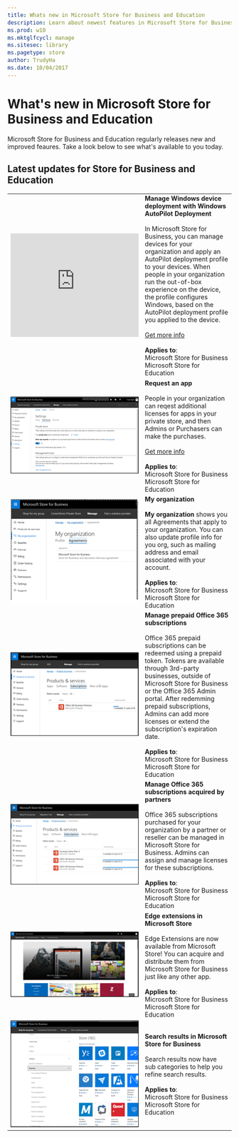 ```yaml
---
title: Whats new in Microsoft Store for Business and Education
description: Learn about newest features in Microsoft Store for Business and Microsoft Store for Education.
ms.prod: w10
ms.mktglfcycl: manage
ms.sitesec: library
ms.pagetype: store
author: TrudyHa
ms.date: 10/04/2017
---
```


# What's new in Microsoft Store for Business and Education

Microsoft Store for Business and Education regularly releases new and improved feaures. Take a look below to see what's available to you today. 

## Latest updates for Store for Business and Education

|  |  |
|-----------------------|---------------------------------|
| <iframe width="288" height="232" src="https://www.youtube.com/embed/IpLIZU_j7Z0" frameborder="0" allowfullscreen></iframe>| **Manage Windows device deployment with Windows AutoPilot Deployment** <br /><br /> In Microsoft Store for Business, you can manage devices for your organization and apply an AutoPilot deployment profile to your devices. When people in your organization run the out-of-box experience on the device, the profile configures Windows, based on the AutoPilot deployment profile you applied to the device.<br /><br />[Get more info](add-profile-to-devices.md)<br /><br />**Applies to**:<br /> Microsoft Store for Business <br /> Microsoft Store for Education  |
| ![Microsoft Store for Business Settings page, Distribute tab showing app requests setting.](images/msfb-wn-1709-app-request.png) |**Request an app**<br /><br />People in your organization can reqest additional licenses for apps in your private store, and then Admins or Purchasers can make the purchases. <br /><br />[Get more info](https://docs.microsoft.com/microsoft-store/acquire-apps-microsoft-store-for-business#request-apps)<br /><br />**Applies to**:<br /> Microsoft Store for Business <br /> Microsoft Store for Education |
| ![Microsoft Store for Business My organization page, showing Agreements tab.](images/msfb-wn-1709-my-org.png) |**My organization**<br /><br> **My organization** shows you all Agreements that apply to your organization. You can also update profile info for you org, such as mailing address and email associated with your account.  <br /><br />**Applies to**:<br /> Microsoft Store for Business <br /> Microsoft Store for Education |
| ![Microsoft Store for Business Products and Services page, Subscription tab with prepaid Office 365 subscription.](images/msfb-wn-1709-o365-prepaid.png) |**Manage prepaid Office 365 subscriptions**<br /><br />Office 365 prepaid subscriptions can be redeemed using a prepaid token. Tokens are available through 3rd-party businesses, outside of Microsoft Store for Business or the Office 365 Admin portal. After redemming prepaid subscriptions, Admins can add more licenses or extend the subscription's expiration date. <br /><br />**Applies to**:<br /> Microsoft Store for Business <br /> Microsoft Store for Education  |
| ![Microsoft Store for Business Products and Services page, Subscription tab with Office 365 subscription acquired by reseller.](images/msfb-wn-1709-o365-csp.png) |**Manage Office 365 subscriptions acquired by partners**<br /><br />Office 365 subscriptions purchased for your organization by a partner or reseller can be managed in Microsoft Store for Business. Admins can assign and manage licenses for these subscriptions. <br /><br />**Applies to**:<br /> Microsoft Store for Business <br /> Microsoft Store for Education  | 
| ![Microsoft Store for Business shop page.](images/msfb-wn-1709-edge-ext.png) |**Edge extensions in Microsoft Store**<br /><br />Edge Extensions are now available from Microsoft Store! You can acquire and distribute them from Microsoft Store for Business just like any other app. <br /><br />**Applies to**:<br /> Microsoft Store for Business <br /> Microsoft Store for Education |
| ![Search results in Microsoft Store for Business showing sub categories.](images/msfb-wn-1709-search-result-sub-cat.png) |**Search results in Microsoft Store for Business**<br /><br />Search results now have sub categories to help you refine search results. <br /><br />**Applies to**:<br /> Microsoft Store for Business <br /> Microsoft Store for Education |

<!---
## Previous releases and updates

[August 2017](release-history-microsoft-store-business-education.md#august-2017)
- Item 1
- Item 2
- Item 3 
-->